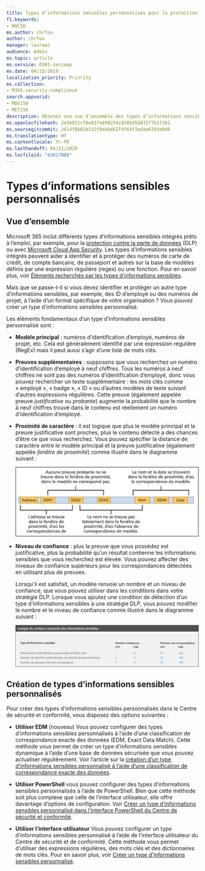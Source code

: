 ```yaml
---
title: Types d’informations sensibles personnalisés pour la protection contre la perte de données (DLP)
f1.keywords:
- NOCSH
ms.author: chrfox
author: chrfox
manager: laurawi
audience: Admin
ms.topic: article
ms.service: O365-seccomp
ms.date: 04/23/2019
localization_priority: Priority
ms.collection:
- M365-security-compliance
search.appverid:
- MOE150
- MET150
description: Obtenez une vue d’ensemble des types d’informations sensibles personnalisés pour la protection contre la perte de données (DLP).
ms.openlocfilehash: 2e56811cf8e837e698254c0205d5b831f7b1f3b1
ms.sourcegitcommit: 2614f8b81b332f8dab461f4f64f3adaa6703e0d6
ms.translationtype: HT
ms.contentlocale: fr-FR
ms.lasthandoff: 04/21/2020
ms.locfileid: "43617088"
---
```

# <a name="custom-sensitive-information-types"></a>Types d’informations sensibles personnalisés

## <a name="overview"></a>Vue d’ensemble

Microsoft 365 inclut différents types d’informations sensibles intégrés prêts à l’emploi, par exemple, pour la [protection contre la perte de données](data-loss-prevention-policies.md) (DLP) ou avec [Microsoft Cloud App Security](https://docs.microsoft.com/cloud-app-security). Les types d’informations sensibles intégrés peuvent aider à identifier et à protéger des numéros de carte de crédit, de compte bancaire, de passeport et autres sur la base de modèles définis par une expression régulière (regex) ou une fonction. Pour en savoir plus, voir [Éléments recherchés par les types d’informations sensibles](what-the-sensitive-information-types-look-for.md).

Mais que se passe-t-il si vous devez identifier et protéger un autre type d’informations sensibles, par exemple, des ID d’employé ou des numéros de projet, à l’aide d’un format spécifique de votre organisation ? Vous pouvez créer un type d’informations sensibles personnalisé.

Les éléments fondamentaux d’un type d’informations sensibles personnalisé sont :

- **Modèle principal** : numéros d’identification d’employé, numéros de projet, etc. Cela est généralement identifié par une expression régulière (RegEx) mais il peut aussi s’agir d’une liste de mots clés.

- **Preuves supplémentaires** : supposons que vous recherchez un numéro d’identification d’employé à neuf chiffres. Tous les numéros à neuf chiffres ne sont pas des numéros d’identification d’employé, donc vous pouvez rechercher un texte supplémentaire : les mots clés comme « employé », « badge », « ID » ou d’autres modèles de texte suivant d’autres expressions régulières. Cette preuve (également appelée preuve _justificative_ ou _probante_) augmente la probabilité que le nombre à neuf chiffres trouvé dans le contenu est réellement un numéro d’identification d’employé.

- **Proximité de caractère** : il est logique que plus le modèle principal et la preuve justificative sont proches, plus le contenu détecté a des chances d’être ce que vous recherchez. Vous pouvez spécifier la distance de caractère entre le modèle principal et la preuve justificative (également appelée _fenêtre de proximité_) comme illustré dans le diagramme suivant :

    ![Diagramme de la fenêtre de proximité et de preuves probantes](../media/dc68e38e-dfa1-45b8-b204-89c8ba121f96.png)

- **Niveau de confiance** : plus la preuve que vous possédez est justificative, plus la probabilité qu’un résultat contienne les informations sensibles que vous recherchez est élevée. Vous pouvez affecter des niveaux de confiance supérieurs pour les correspondances détectées en utilisant plus de preuves.

  Lorsqu’il est satisfait, un modèle renvoie un nombre et un niveau de confiance, que vous pouvez utiliser dans les conditions dans votre stratégie DLP. Lorsque vous ajoutez une condition de détection d’un type d’informations sensibles à une stratégie DLP, vous pouvez modifier le nombre et le niveau de confiance comme illustré dans le diagramme suivant :

    ![Nombre d’instances et options de précision de correspondance](../media/11d0b51e-7c3f-4cc6-96d8-b29bcdae1aeb.png)

## <a name="creating-custom-sensitive-information-types"></a>Création de types d’informations sensibles personnalisés

Pour créer des types d’informations sensibles personnalisés dans le Centre de sécurité et conformité, vous disposez des options suivantes :

- **Utiliser EDM** (nouveau) Vous pouvez configurer des types d’informations sensibles personnalisés à l’aide d’une classification de correspondance exacte des données (EDM, Exact Data Match). Cette méthode vous permet de créer un type d’informations sensibles dynamique à l’aide d’une base de données sécurisée que vous pouvez actualiser régulièrement. Voir l’article sur la [création d’un type d’informations sensibles personnalisé à l’aide d’une classification de correspondance exacte des données](create-custom-sensitive-information-types-with-exact-data-match-based-classification.md).

- **Utiliser PowerShell** vous pouvez configurer des types d’informations sensibles personnalisés à l’aide de PowerShell. Bien que cette méthode soit plus complexe que celle de l’interface utilisateur, elle offre davantage d’options de configuration. Voir [Créer un type d’informations sensibles personnalisé dans l’interface PowerShell du Centre de sécurité et conformité](create-a-custom-sensitive-information-type-in-scc-powershell.md).

- **Utiliser l’interface utilisateur** Vous pouvez configurer un type d’informations sensibles personnalisé à l’aide de l’interface utilisateur du Centre de sécurité et de conformité. Cette méthode vous permet d’utiliser des expressions régulières, des mots clés et des dictionnaires de mots clés. Pour en savoir plus, voir [Créer un type d’informations sensibles personnalisé](create-a-custom-sensitive-information-type.md).



